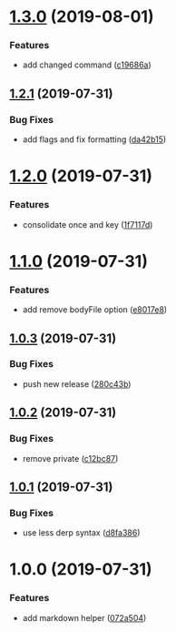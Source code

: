 # [1.3.0](https://github.com/RichiCoder1/jenkins-github-helpers/compare/v1.2.1...v1.3.0) (2019-08-01)


### Features

* add changed command ([c19686a](https://github.com/RichiCoder1/jenkins-github-helpers/commit/c19686a))

## [1.2.1](https://github.com/RichiCoder1/jenkins-github-helpers/compare/v1.2.0...v1.2.1) (2019-07-31)


### Bug Fixes

* add flags and fix formatting ([da42b15](https://github.com/RichiCoder1/jenkins-github-helpers/commit/da42b15))

# [1.2.0](https://github.com/RichiCoder1/jenkins-github-helpers/compare/v1.1.0...v1.2.0) (2019-07-31)


### Features

* consolidate once and key ([1f7117d](https://github.com/RichiCoder1/jenkins-github-helpers/commit/1f7117d))

# [1.1.0](https://github.com/RichiCoder1/jenkins-github-helpers/compare/v1.0.3...v1.1.0) (2019-07-31)


### Features

* add remove bodyFile option ([e8017e8](https://github.com/RichiCoder1/jenkins-github-helpers/commit/e8017e8))

## [1.0.3](https://github.com/RichiCoder1/jenkins-github-helpers/compare/v1.0.2...v1.0.3) (2019-07-31)


### Bug Fixes

* push new release ([280c43b](https://github.com/RichiCoder1/jenkins-github-helpers/commit/280c43b))

## [1.0.2](https://github.com/RichiCoder1/jenkins-github-helpers/compare/v1.0.1...v1.0.2) (2019-07-31)


### Bug Fixes

* remove private ([c12bc87](https://github.com/RichiCoder1/jenkins-github-helpers/commit/c12bc87))

## [1.0.1](https://github.com/RichiCoder1/jenkins-github-helpers/compare/v1.0.0...v1.0.1) (2019-07-31)


### Bug Fixes

* use less derp syntax ([d8fa386](https://github.com/RichiCoder1/jenkins-github-helpers/commit/d8fa386))

# 1.0.0 (2019-07-31)


### Features

* add markdown helper ([072a504](https://github.com/RichiCoder1/jenkins-github-helpers/commit/072a504))
